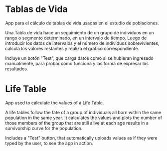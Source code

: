 # Tablas de Vida
App para el cálculo de tablas de vida usadas en el estudio de poblaciones.

Una Tabla de vida hace un seguimiento de un grupo de individuos en un rango o segmento determinado, en un intervalo de tiempo.
Luego de introducir los datos de intervalos y el número de individuos sobrevivientes, calcula los valores restantes y realiza el gráfico correspondiente.

Incluye un botón "Test", que carga datos como si se hubieran ingresado manualmente, para probar como funciona y las forma de expresar los resultados.


# Life Table
App used to calculate the values of a Life Table.

A life tables follow the fate of a group of individuals all born within the same population in the same year. It calculates the values and plots the number of those members of the group that are still alive at each age results in a survivorship curve for the population.

Includes a "Test" button, that automatically uploads values as if they were typed by the user, to see the app in action.


